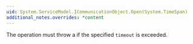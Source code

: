 ```yaml
---
uid: System.ServiceModel.ICommunicationObject.Open(System.TimeSpan)
additional_notes.overrides: *content
---
```


<p>The operation must throw a <xref href="System.TimeoutException"></xref> if the specified <code>timeout</code> is exceeded.</p>


